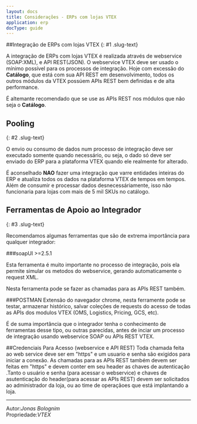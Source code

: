 ```yaml
---
layout: docs
title: Considerações - ERPs com lojas VTEX
application: erp
docType: guide
---
```


##Integração de ERPs com lojas VTEX
{: #1 .slug-text}

A integração de ERPs com lojas VTEX é realizada através de webservice (SOAP:XML), e API REST(JSON). O webservice VTEX deve ser usado o mínimo possível para os processos de integração. Hoje com excessão do **Catálogo**, que está com sua API REST em desenvolvimento, todos os outros módulos da VTEX possúem APIs REST bem definidas e de alta performance.

É altemante recomendado que se use as APIs REST nos módulos que não seja o **Catálogo**.

## Pooling
{: #2 .slug-text}

O envio ou consumo de dados num processo de integração deve ser executado somente quando necessário, ou seja, o dado só deve ser enviado do ERP para a plataforma VTEX quando ele realmente for alterado.

É aconselhado **NAO** fazer uma integração que varre entidades inteiras do ERP e atualiza todos os dados na plataforma VTEX de tempos  em tempos. Além de consumir e processar dados desnecessáriamente, isso não funcionaria para lojas com mais de 5 mil SKUs no catálogo.


## Ferramentas de Apoio ao Integrador
{: #3 .slug-text}

Recomendamos algumas ferramentas que são de extrema importância para qualquer integrador:

###soapUI >=2.5.1

Esta ferramenta é muito importante no processo de integração, pois ela permite simular os metodos do webservice,
gerando automaticamente o request XML.

Nesta ferramenta pode se fazer as chamadas para as APIs REST também.

###POSTMAN
Extensão do navegador chrome, nesta ferramente pode se testar, armazenar histórico, salvar coleções de requests do acesso de todas as APIs dos modulos VTEX  (OMS, Logistics, Pricing, GCS, etc).

É de suma importância que o integrador tenha o conhecimento de ferramentas desse tipo, ou outras parecidas, antes de inciar um processo de integração usando webservice SOAP ou APIs REST VTEX.

##Credenciais Para Acesso (webservice e API REST)
Toda chamada feita ao web service deve ser em "https" e um usuario e senha são exigidos para iniciar a conexão. As chamadas para as APIs REST também devem ser feitas em "https" e devem conter em seu header as chaves de autenticação .Tanto o usuário e senha (para acessar o webservice) e chaves de asutenticação do header(para acessar as APIs REST) devem ser solicitados ao administrador da loja, ou ao time de operaçãoes que está implantando a loja.


---

Autor:_Jonas Bolognim_  
Propriedade:_VTEX_